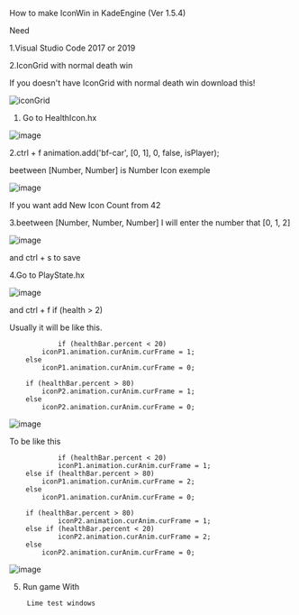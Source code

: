 How to make IconWin in KadeEngine (Ver 1.5.4)

Need

1.Visual Studio Code 2017 or 2019

2.IconGrid with normal death win

If you doesn't have IconGrid with normal death win download this!

![iconGrid](https://user-images.githubusercontent.com/82280216/134770476-d54b272d-f1d0-404c-b7b0-694e9332a961.png)

1. Go to HealthIcon.hx

![image](https://user-images.githubusercontent.com/82280216/134769393-4a1d13af-416b-4ae4-ad06-dac9182906ed.png)

2.ctrl + f animation.add('bf-car', [0, 1], 0, false, isPlayer);

beetween [Number, Number] is Number Icon exemple

![image](https://user-images.githubusercontent.com/82280216/134769562-ae683891-e0fa-49e8-b580-86d8c4a655fd.png)

If you want add New Icon Count from 42

3.beetween [Number, Number, Number] I will enter the number that [0, 1, 2]

![image](https://user-images.githubusercontent.com/82280216/134769785-3999e919-2690-47b2-8bf2-b33f7bb1c7bb.png)

and ctrl + s to save

4.Go to PlayState.hx

![image](https://user-images.githubusercontent.com/82280216/134769856-adafd431-70d5-4e33-b123-33bfbedbac28.png)

and ctrl + f  if (health > 2)

Usually it will be like this.

                if (healthBar.percent < 20)
		    iconP1.animation.curAnim.curFrame = 1;
		else
		    iconP1.animation.curAnim.curFrame = 0;

		if (healthBar.percent > 80)
		    iconP2.animation.curAnim.curFrame = 1;
		else
		    iconP2.animation.curAnim.curFrame = 0;

![image](https://user-images.githubusercontent.com/82280216/134770332-6acd0226-4042-4cde-b6d3-9ecf4c06e63d.png)
      
To be like this

                if (healthBar.percent < 20)
	            iconP1.animation.curAnim.curFrame = 1;
		else if (healthBar.percent > 80)
		    iconP1.animation.curAnim.curFrame = 2;
		else
		    iconP1.animation.curAnim.curFrame = 0;

		if (healthBar.percent > 80)
	            iconP2.animation.curAnim.curFrame = 1;
		else if (healthBar.percent < 20)
	            iconP2.animation.curAnim.curFrame = 2;
		else
		    iconP2.animation.curAnim.curFrame = 0;
		    
![image](https://user-images.githubusercontent.com/82280216/134770374-e91903f3-786d-47d8-a4cb-beac4e515d06.png)

5. Run game With
		
	 	Lime test windows

